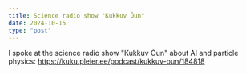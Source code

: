 ```yaml
---
title: Science radio show "Kukkuv Õun"
date: 2024-10-15
type: "post"
---
```


I spoke at the science radio show "Kukkuv Õun" about AI and particle physics: https://kuku.pleier.ee/podcast/kukkuv-oun/184818